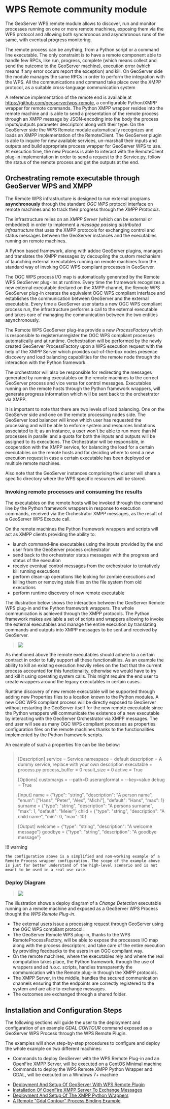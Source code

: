 # WPS Remote community module

The GeoServer WPS remote module allows to discover, run and monitor processes running on one or more remote machines, exposing them via the WPS protocol and allowing both synchronous and asynchronous runs of the same, with eventual progress monitoring.

The remote process can be anything, from a Python script or a command line executable. The only constraint is to have a remote component able to handle few RPCs, like run, progress, complete (which means collect and send the outcome to the GeoServer machine), execution error (which means if any error occurs report the exception) and kill. On GeoServer side the module manages the same RPCs in order to perform the integration with the WPS. All the communications and command take place over the XMPP protocol, as a suitable cross-language communication system

A reference implementation of the remote end is available at <https://github.com/geoserver/wps-remote>, a configurable Python/XMPP wrapper for remote commands. The Python XMPP wrapper resides into the remote machine and is able to send a presentation of the remote process through an XMPP message by JSON-encoding into the body the process inputs/outputs parameter descriptors along with their type. On the GeoServer side the WPS Remote module automatically recognizes and loads an XMPP implementation of the RemoteClient. The GeoServer plugin is able to inquire for new available services, un-marshall their inputs and outputs and build appropriate process wrapper for GeoServer WPS to use. At execution time, the new Process is able to interact with the RemoteClient plug-in implementation in order to send a request to the Service.py, follow the status of the remote process and get the outputs at the end.

## Orchestrating remote executable through GeoServer WPS and XMPP

The Remote WPS infrastructure is designed to run external programs **asynchronously** through the standard *OGC WPS* protocol interface on remote machines and to track their progress through the *XMPP Protocols*.

The infrastructure relies on an *XMPP Server* (which can be external or embedded) in order to implement a *message passing distributed infrastructure* that uses the XMPP protocols for exchanging control and status messages between the GeoServer instances and the executables running on remote machines.

A Python based framework, along with addoc GeoServer plugins, manages and translates the XMPP messages by decoupling the custom mechanism of launching external executables running on remote machines from the standard way of invoking OGC WPS compliant processes in GeoServer.

The OGC WPS process I/O map is automatically generated by the Remote WPS GeoServer plug-ins at runtime. Every time the framework recognizes a new external executable declared on the XMPP channel, the Remote WPS GeoServer plug-in creates the equivalent OGC WPS compliant interface and establishes the communication between GeoServer and the external executable. Every time a GeoServer user starts a new OGC WPS compliant process run, the infrastructure performs a call to the external executable and takes care of managing the communication between the two entities asynchronously.

The Remote WPS GeoServer plug-ins provide a new *ProcessFactory* which is responsible to register/unregister the OGC WPS compliant processes automatically and at runtime. Orchestration will be performed by the newly created GeoServer ProcessFactory upon a WPS execution request with the help of the XMPP Server which provides out-of-the-box nodes presence discovery and load balancing capabilities for the remote node through the interaction with the Python framework.

The orchestrator will also be responsible for redirecting the messages generated by running executables on the remote machines to the correct GeoServer process and vice versa for control messages. Executables running on the remote hosts through the Python framework wrappers, will generate progress information which will be sent back to the orchestrator via XMPP.

It is important to note that there are two levels of load balancing. One on the GeoServer side and one on the remote processing nodes side. The GeoServer load balancer will know which user has requested the processing and will be able to enforce system and resources limitations associated to it; as an instance, a user won't be able to run more than M processes in parallel and a quota for both the inputs and outputs will be assigned to its executions. The Orchestrator will be responsible, in cooperation with the XMPP service, for balancing the load for a certain executables on the remote hosts and for deciding where to send a new execution request in case a certain executable has been deployed on multiple remote machines.

Also note that the GeoServer instances comprising the cluster will share a specific directory where the WPS specific resources will be stored.

### Invoking remote processes and consuming the results

The executables on the remote hosts will be invoked through the command line by the Python framework wrappers in response to execution commands, received via the Orchestrator XMPP messages, as the result of a GeoServer WPS Execute call.

On the remote machines the Python framework wrappers and scripts will act as XMPP clients providing the ability to:

-   launch command-line executables using the inputs provided by the end user from the GeoServer process orchestrator
-   send back to the orchestrator status messages with the progress and status of the execution
-   receive eventual control messages from the orchestrator to tentatively kill running executions
-   perform clean-up operations like looking for zombie executions and killing them or removing stale files on the file system from old executions
-   perform runtime discovery of new remote executable

The illustration below shows the interaction between the GeoServer Remote WPS plug-in and the Python framework wrappers. The whole communication is achieved through the XMPP protocols. The Python framework makes available a set of scripts and wrappers allowing to invoke the external executables and manage the entire execution by translating commands and outputs into XMPP messages to be sent and received by GeoServer.

> ![](images/orchestrator2.png)

As mentioned above the remote executables should adhere to a certain contract in order to fully support all these functionalities. As an example the ability to kill an existing execution heavily relies on the fact that the current process accounted for this functionality, otherwise we would have to try and kill it using operating system calls. This might require the end user to create wrappers around the legacy executables in certain cases.

Runtime discovery of new remote executable will be supported through adding new Properties files to a location known to the Python modules. A new OGC WPS compliant process will be directly exposed to GeoServer without restarting the GeoServer itself for the new remote executable since the Python wrappers will communicate the existence of a new executable by interacting with the GeoServer Orchestrator via XMPP messages. The end user will see as many OGC WPS compliant processes as properties configuration files on the remote machines thanks to the functionalities implemented by the Python framework scripts.

An example of such a properties file can be like below:

> ``` xml
> ```
>
> [Description] service = Service namespace = default description = A dummy service, replace with your own description executable = process.py process_buffer = 0 result_size = 0 active = True
>
> [Options] customargs = --path=D:userargformat = --key=value debug = True
>
> [Input] name = {"type": "string", "description": "A person name", "enum": ["Hans", "Peter", "Alex", "Michi"], "default": "Hans", "max": 1} surname = {"type": "string", "description": "A persons surname", "max": 1, "default": "Meier"} child = {"type": "string", "description": "A child name", "min": 0, "max": 10}
>
> [Output] welcome = {"type": "string", "description": "A welcome message"} goodbye = {"type": "string", "description": "A goodbye message"}

!!! warning

    the configuration above is a simplified and non-working example of a Remote Process wrapper configuration. The scope of the example above is just for better understand of the high-level scenario and is not meant to be used in a real use case.

### Deploy Diagram

> ![](images/deploy_diagram.png)

The illustration shows a deploy diagram of a *Change Detection* executable running on a remote machine and exposed as a GeoServer WPS Process thought the *WPS Remote Plug-in*.

-   The external users issue a processing request through GeoServer using the OGC WPS compliant protocol.
-   The GeoServer Remote WPS plug-in, thanks to the WPS RemoteProcessFactory, will be able to expose the processes I/O map along with the process descriptors, and take care of the entire execution by providing feedbacks to the users in an OGC compliant way.
-   On the remote machines, where the executables rely and where the real computation takes place, the Python framework, through the use of wrappers and ad h.o.c. scripts, handles transparently the communication with the Remote plug-in through the XMPP protocols.
-   The XMPP Server, in the middle, handles the secured communication channels ensuring that the endpoints are correctly registered to the system and are able to exchange messages.
-   The outcomes are exchanged through a shared folder.

## Installation and Configuration Steps

The following sections will guide the user to the deployment and configuration of an example *GDAL CONTOUR* command exposed as a GeoServer WPS Process through the WPS Remote Plugin.

The examples will show step-by-step procedures to configure and deploy the whole example on two different machines:

-   Commands to deploy GeoServer with the WPS Remote Plug-in and an OpenFire XMPP Server, will be executed on a CentOS Minimal machine
-   Commands to deploy the WPS Remote XMPP Python Wrapper and GDAL, will be executed on a Windows 7+ machine

<div class="grid cards" markdown>

-   [Deployment And Setup Of GeoServer With WPS Remote Plugin](install_geoserver.md)
-   [Installation Of OpenFire XMPP Server To Exchange Messages](install_xmpp.md)
-   [Deployment And Setup Of The XMPP Python Wrappers](install_python.md)
-   [A Remote "Gdal Contour" Process Binding Example](running_example.md)

</div>
